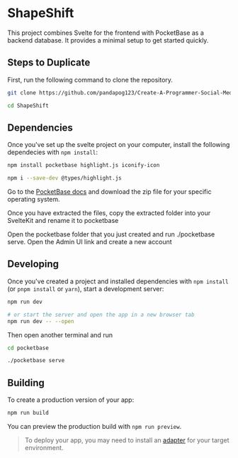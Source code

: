# ShapeShift
This project combines Svelte for the frontend with PocketBase as a backend database. It provides a minimal setup to get started quickly.

## Steps to Duplicate

First, run the following command to clone the repository.

```bash
git clone https://github.com/pandapog123/Create-A-Programmer-Social-Media-using-SvelteKit-and-PocketBase.git

cd ShapeShift
```

## Dependencies

Once you've set up the svelte project on your computer, install the following dependecies with `npm install`:
```bash
npm install pocketbase highlight.js iconify-icon

npm i --save-dev @types/highlight.js
```

Go to the [PocketBase docs](https://pocketbase.io/docs/) and download the zip file for your specific operating system.

Once you have extracted the files, copy the extracted folder into your SvelteKit and rename it to pocketbase

Open the pocketbase folder that you just created and run ./pocketbase serve. Open the Admin UI link and create a new account

## Developing

Once you've created a project and installed dependencies with `npm install` (or `pnpm install` or `yarn`), start a development server:

```bash
npm run dev

# or start the server and open the app in a new browser tab
npm run dev -- --open
```
Then open another terminal and run

```bash
cd pocketbase

./pocketbase serve
```

## Building

To create a production version of your app:

```bash
npm run build
```

You can preview the production build with `npm run preview`.

> To deploy your app, you may need to install an [adapter](https://kit.svelte.dev/docs/adapters) for your target environment.
